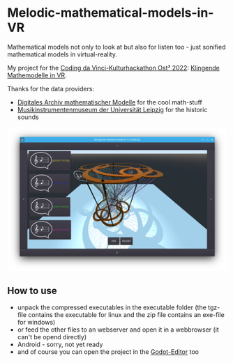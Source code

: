 # Melodic-mathematical-models-in-VR
Mathematical models not only to look at but also for listen too - just sonified mathematical models in virtual-reality.

My project for the [Coding da Vinci-Kulturhackathon Ost³ 2022](https://codingdavinci.de/de/events/ost3-2022):  [Klingende Mathemodelle in VR](https://codingdavinci.de/de/projekte/klingende-mathemodelle-vr).

Thanks for the data providers:
* [Digitales Archiv mathematischer Modelle](https://codingdavinci.de/de/daten/digitales-archiv-mathematischer-modelle) for the cool math-stuff
* [Musikinstrumentenmuseum der Universität Leipzig](https://codingdavinci.de/de/daten/vier-musikinstrumente-aus-vier-jahrhunderten-multimodale-forschungsdaten) for the historic sounds

![Screenshot.png](Screenshot.png)


## How to use ##

* unpack the compressed executables in the executable folder (the tgz-file contains the executable for linux and the zip file contains an exe-file for windows)
* or feed the other files to an webserver and open it in a webbrowser (it can't be opend directly)
* Android - sorry, not yet ready
* and of course you can open the project in the [Godot-Editor](https://godotengine.org/) too
